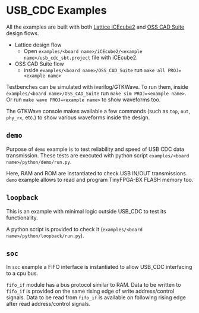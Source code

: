 # USB_CDC Examples

All the examples are built with both [Lattice iCEcube2](https://www.latticesemi.com/iCEcube2) and [OSS CAD Suite](https://github.com/YosysHQ/oss-cad-suite-build) design flows.

* Lattice design flow
	* Open `examples/<board name>/iCEcube2/<example name>/usb_cdc_sbt.project` file with iCEcube2.
* OSS CAD Suite flow
	* inside `examples/<board name>/OSS_CAD_Suite` run `make all PROJ=<example name>`

Testbenches can be simulated with iverilog/GTKWave.
To run them, inside `examples/<board name>/OSS_CAD_Suite` run `make sim PROJ=<example name>`. Or run `make wave PROJ=<example name>` to show waveforms too.

The GTKWave console makes available a few commands (such as `top`, `out`, `phy_rx`, etc.) to show various waveforms inside the design.

## `demo`
Purpose of `demo` example is to test reliability and speed of USB CDC data transmission.
These tests are executed with python script `examples/<board name>/python/demo/run.py`.

Here, RAM and ROM are instantiated to check USB IN/OUT transmissions.  
`demo` example allows to read and program TinyFPGA-BX FLASH memory too.

## `loopback`
This is an example with minimal logic outside USB_CDC to test its functionality.

A python script is provided to check it (`examples/<board name>/python/loopback/run.py`).

## `soc`
In `soc` example a FIFO interface is instantiated to allow USB_CDC interfacing to a cpu bus.

`fifo_if` module has a bus protocol similar to RAM. Data to be written to `fifo_if` is provided on the same rising edge of write address/control signals. Data to be read from `fifo_if` is available on following rising edge after read address/control signals.


